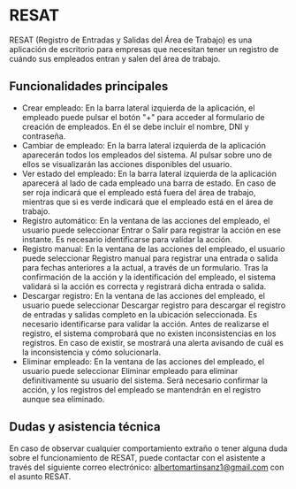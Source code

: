 # RESAT

RESAT (Registro de Entradas y Salidas del Área de Trabajo) es una aplicación de escritorio para empresas que necesitan
tener un registro de cuándo sus empleados entran y salen del área de trabajo.

## Funcionalidades principales

- Crear empleado: En la barra lateral izquierda de la aplicación, el empleado puede pulsar el botón "+" para acceder al
  formulario de creación de empleados. En él se debe incluir el nombre, DNI y contraseña.
- Cambiar de empleado: En la barra lateral izquierda de la aplicación aparecerán todos los empleados del sistema. Al
  pulsar sobre uno de ellos se visualizarán las acciones disponibles del usuario.
- Ver estado del empleado: En la barra lateral izquierda de la aplicación aparecerá al lado de cada empleado una
  barra de estado. En caso de ser roja indicará que el empleado está fuera del área de trabajo, mientras que si es verde
  indicará que el empleado está en el área de trabajo.
- Registro automático: En la ventana de las acciones del empleado, el usuario puede seleccionar Entrar o Salir para
  registrar la acción en ese instante. Es necesario identificarse para validar la acción.
- Registro manual: En la ventana de las acciones del empleado, el usuario puede seleccionar Registro manual para
  registrar una entrada o salida para fechas anteriores a la actual, a través de un formulario. Tras la confirmación
  de la acción y la identificación del empleado, el sistema validará si la acción es correcta y registrará dicha entrada
  o salida.
- Descargar registro: En la ventana de las acciones del empleado, el usuario puede seleccionar Descargar registro para
  descargar el registro de entradas y salidas completo en la ubicación seleccionada. Es necesario identificarse para
  validar la acción. Antes de realizarse el registro, el sistema comprobará que no existen inconsistencias en los
  registros. En caso de existir, se mostrará una alerta avisando de cuál es la inconsistencia y cómo solucionarla.
- Eliminar empleado: En la ventana de las acciones del empleado, el usuario puede seleccionar Eliminar empleado para
  eliminar definitivamente su usuario del sistema. Será necesario confirmar la acción, y los registros del empleado se
  mantendrán en el registro aunque sea eliminado.

## Dudas y asistencia técnica

En caso de observar cualquier comportamiento extraño o tener alguna duda sobre el funcionamiento de RESAT, puede
contactar con el asistente a través del siguiente correo electrónico: albertomartinsanz1@gmail.com con el asunto RESAT.

